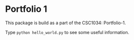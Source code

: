 Portfolio 1
===========

This package is build as a part of the CSC1034: Portfolio-1.

Type `python hello_world.py` to see some useful information.


